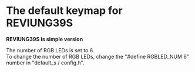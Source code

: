 # The default keymap for REVIUNG39S  

__REVIUNG39S is simple version__  

The number of RGB LEDs is set to 6.  
To change the number of RGB LEDs, change the "#define RGBLED_NUM 6" number in "default_s / config.h".
